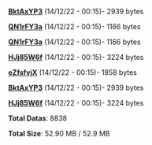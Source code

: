 [**BktAxYP3**](/data/BktAxYP3.txt) (14/12/22 - 00:15)- 2939 bytes

[**QN1rFY3a**](/data/QN1rFY3a.txt) (14/12/22 - 00:15)- 1166 bytes

[**QN1rFY3a**](/data/QN1rFY3a.txt) (14/12/22 - 00:15)- 1166 bytes

[**HJj85W6f**](/data/HJj85W6f.txt) (14/12/22 - 00:15)- 3224 bytes

[**eZfsfvjX**](/data/eZfsfvjX.txt) (14/12/22 - 00:15)- 1858 bytes

[**BktAxYP3**](/data/BktAxYP3.txt) (14/12/22 - 00:15)- 2939 bytes

[**HJj85W6f**](/data/HJj85W6f.txt) (14/12/22 - 00:15)- 3224 bytes

**Total Datas**: 8838

**Total Size**: 52.90 MB / 52.9 MB